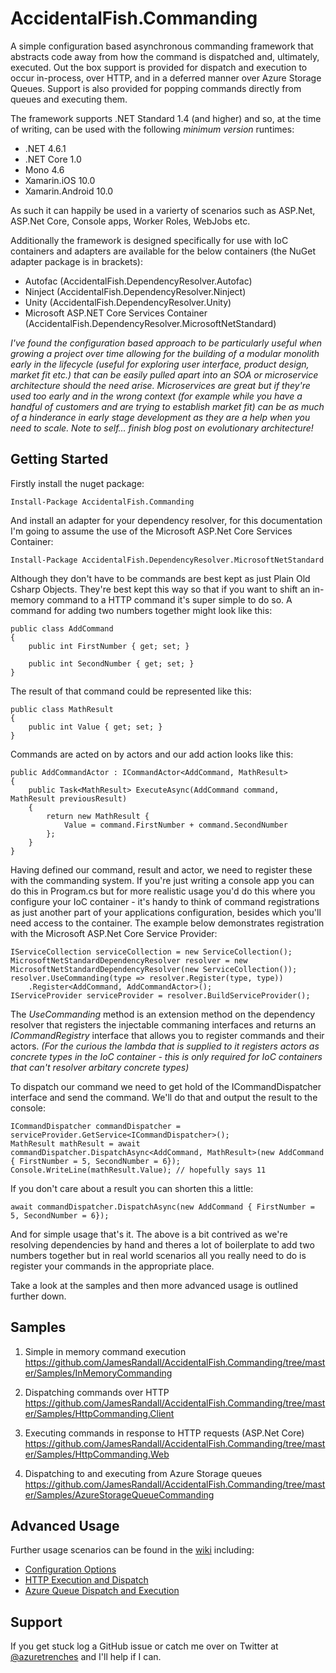 # AccidentalFish.Commanding

A simple configuration based asynchronous commanding framework that abstracts code away from how the command is dispatched and, ultimately, executed. Out the box support is provided for dispatch and execution to occur in-process, over HTTP, and in a deferred manner over Azure Storage Queues. Support is also provided for popping commands directly from queues and executing them.

The framework supports .NET Standard 1.4 (and higher) and so, at the time of writing, can be used with the following _minimum version_ runtimes:

* .NET 4.6.1
* .NET Core 1.0
* Mono 4.6
* Xamarin.iOS 10.0
* Xamarin.Android 10.0

As such it can happily be used in a varierty of scenarios such as ASP.Net, ASP.Net Core, Console apps, Worker Roles, WebJobs etc.

Additionally the framework is designed specifically for use with IoC containers and adapters are available for the below containers (the NuGet adapter package is in brackets):

* Autofac (AccidentalFish.DependencyResolver.Autofac)
* Ninject (AccidentalFish.DependencyResolver.Ninject)
* Unity (AccidentalFish.DependencyResolver.Unity)
* Microsoft ASP.NET Core Services Container (AccidentalFish.DependencyResolver.MicrosoftNetStandard)

_I've found the configuration based approach to be particularly useful when growing a project over time allowing for the building of a modular monolith early in the lifecycle (useful for exploring user interface, product design, market fit etc.) that can be easily pulled apart into an SOA or microservice architecture should the need arise. Microservices are great but if they're used too early and in the wrong context (for example while you have a handful of customers and are trying to establish market fit) can be as much of a hinderance in early stage development as they are a help when you need to scale. Note to self... finish blog post on evolutionary architecture!_

## Getting Started

Firstly install the nuget package:

    Install-Package AccidentalFish.Commanding

And install an adapter for your dependency resolver, for this documentation I'm going to assume the use of the Microsoft ASP.Net Core Services Container:

    Install-Package AccidentalFish.DependencyResolver.MicrosoftNetStandard

Although they don't have to be commands are best kept as just Plain Old Csharp Objects. They're best kept this way so that if you want to shift an in-memory command to a HTTP command it's super simple to do so. A command for adding two numbers together might look like this:

    public class AddCommand
    {
        public int FirstNumber { get; set; }

        public int SecondNumber { get; set; }
    }

The result of that command could be represented like this:

    public class MathResult
    {
        public int Value { get; set; }
    }

Commands are acted on by actors and our add action looks like this:

    public AddCommandActor : ICommandActor<AddCommand, MathResult>
    {
        public Task<MathResult> ExecuteAsync(AddCommand command, MathResult previousResult)
        {
            return new MathResult {
                Value = command.FirstNumber + command.SecondNumber
            };
        }
    }

Having defined our command, result and actor, we need to register these with the commanding system. If you're just writing a console app you can do this in Program.cs but for more realistic usage you'd do this where you configure your IoC container - it's handy to think of command registrations as just another part of your applications configuration, besides which you'll need access to the container. The example below demonstrates registration with the Microsoft ASP.Net Core Service Provider:

    IServiceCollection serviceCollection = new ServiceCollection();
    MicrosoftNetStandardDependencyResolver resolver = new MicrosoftNetStandardDependencyResolver(new ServiceCollection());
    resolver.UseCommanding(type => resolver.Register(type, type))
        .Register<AddCommand, AddCommandActor>();
    IServiceProvider serviceProvider = resolver.BuildServiceProvider();

The _UseCommanding_ method is an extension method on the dependency resolver that registers the injectable commaning interfaces and returns an _ICommandRegistry_ interface that allows you to register commands and their actors. _(For the curious the lambda that is supplied to it registers actors as concrete types in the IoC container - this is only required for IoC containers that can't resolver arbitary concrete types)_

To dispatch our command we need to get hold of the ICommandDispatcher interface and send the command. We'll do that and output the result to the console:

    ICommandDispatcher commandDispatcher = serviceProvider.GetService<ICommandDispatcher>();
    MathResult mathResult = await commandDispatcher.DispatchAsync<AddCommand, MathResult>(new AddCommand { FirstNumber = 5, SecondNumber = 6});
    Console.WriteLine(mathResult.Value); // hopefully says 11

If you don't care about a result you can shorten this a little:

    await commandDispatcher.DispatchAsync(new AddCommand { FirstNumber = 5, SecondNumber = 6});

And for simple usage that's it. The above is a bit contrived as we're resolving dependencies by hand and theres a lot of boilerplate to add two numbers together but in real world scenarios all you really need to do is register your commands in the appropriate place.

Take a look at the samples and then more advanced usage is outlined further down.

## Samples

1. Simple in memory command execution
<https://github.com/JamesRandall/AccidentalFish.Commanding/tree/master/Samples/InMemoryCommanding>

2. Dispatching commands over HTTP
<https://github.com/JamesRandall/AccidentalFish.Commanding/tree/master/Samples/HttpCommanding.Client>

3. Executing commands in response to HTTP requests (ASP.Net Core)
<https://github.com/JamesRandall/AccidentalFish.Commanding/tree/master/Samples/HttpCommanding.Web>

4. Dispatching to and executing from Azure Storage queues
<https://github.com/JamesRandall/AccidentalFish.Commanding/tree/master/Samples/AzureStorageQueueCommanding>

## Advanced Usage

Further usage scenarios can be found in the [wiki](https://github.com/JamesRandall/AccidentalFish.Commanding/wiki) including:

* [Configuration Options](https://github.com/JamesRandall/AccidentalFish.Commanding/wiki/Configuration-Options)
* [HTTP Execution and Dispatch](https://github.com/JamesRandall/AccidentalFish.Commanding/wiki/HTTP-Dispatch-and-Execution)
* [Azure Queue Dispatch and Execution](https://github.com/JamesRandall/AccidentalFish.Commanding/wiki/Azure-Queue-Dispatch-and-Execution)

## Support

If you get stuck log a GitHub issue or catch me over on Twitter at [@azuretrenches](https://twitter.com/azuretrenches) and I'll help if I can.
